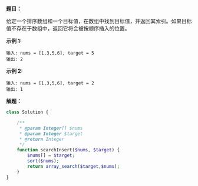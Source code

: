 **题目：**

给定一个排序数组和一个目标值，在数组中找到目标值，并返回其索引。如果目标值不存在于数组中，返回它将会被按顺序插入的位置。

 

**示例 1:**

```
输入: nums = [1,3,5,6], target = 5
输出: 2
```

**示例 2:**

```
输入: nums = [1,3,5,6], target = 2
输出: 1
```



**解题：**

```php
class Solution {

    /**
     * @param Integer[] $nums
     * @param Integer $target
     * @return Integer
     */
    function searchInsert($nums, $target) {
        $nums[] = $target;
        sort($nums);
        return array_search($target,$nums);
    }
}


```


